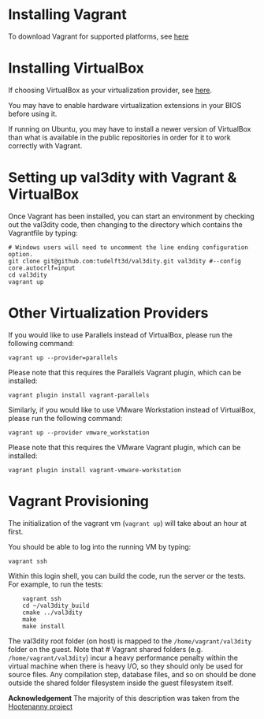 # Installing Vagrant

To download Vagrant for supported platforms, see [here](https://www.vagrantup.com/downloads.html)

# Installing VirtualBox

If choosing VirtualBox as your virtualization provider, see [here](https://www.virtualbox.org/wiki/Downloads).

You may have to enable hardware virtualization extensions in your BIOS before using it.

If running on Ubuntu, you may have to install a newer version of VirtualBox than what is available in the public repositories in order for it to work correctly with Vagrant.

# Setting up val3dity with Vagrant & VirtualBox
Once Vagrant has been installed, you can start an environment by checking out the val3dity code, then changing to the directory which contains the Vagrantfile by typing:

    # Windows users will need to uncomment the line ending configuration option.
    git clone git@github.com:tudelft3d/val3dity.git val3dity #--config core.autocrlf=input
    cd val3dity
    vagrant up

# Other Virtualization Providers

If you would like to use Parallels instead of VirtualBox, please run the following command:
```
vagrant up --provider=parallels
```
Please note that this requires the Parallels Vagrant plugin, which can be installed:
```
vagrant plugin install vagrant-parallels
```

Similarly, if you would like to use VMware Workstation instead of VirtualBox, please run the following command:
```
vagrant up --provider vmware_workstation
```
Please note that this requires the VMware Vagrant plugin, which can be installed:
```
vagrant plugin install vagrant-vmware-workstation
```

# Vagrant Provisioning

The initialization of the vagrant vm (`vagrant up`) will take about an hour at first.

You should be able to log into the running VM by typing:

    vagrant ssh

Within this login shell, you can build the code, run the server or the tests. For example, to run the tests:

```
    vagrant ssh
    cd ~/val3dity_build
    cmake ../val3dity
    make
    make install
```

The val3dity root folder (on host) is mapped to the `/home/vagrant/val3dity` folder on the guest. Note that # Vagrant shared folders (e.g. `/home/vagrant/val3dity`) incur a heavy performance penalty within the virtual machine when there is heavy I/O, so they should only be used for source files. Any compilation step, database files, and so on should be done outside the shared folder filesystem inside the guest filesystem itself.

**Acknowledgement**
The majority of this description was taken from the [Hootenanny project](https://github.com/ngageoint/hootenanny/blob/master/VAGRANT.md)
